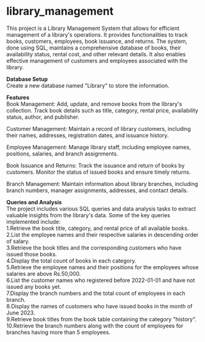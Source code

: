 # library_management
This project is a Library Management System that allows for efficient management of a library's operations. It provides functionalities to track books, customers, employees, book issuance, and returns. The system, done using SQL, maintains a comprehensive database of books, their availability status, rental cost, and other relevant details. It also enables effective management of customers and employees associated with the library.
<br>

**Database Setup**
<br>
Create a new database named "Library" to store the information.
<br>

**Features**
<br>
Book Management: Add, update, and remove books from the library's collection. Track book details such as title, category, rental price, availability status, author, and publisher.
<br>

Customer Management: Maintain a record of library customers, including their names, addresses, registration dates, and issuance history.
<br>

Employee Management: Manage library staff, including employee names, positions, salaries, and branch assignments.
<br>

Book Issuance and Returns: Track the issuance and return of books by customers. Monitor the status of issued books and ensure timely returns.
<br>

Branch Management: Maintain information about library branches, including branch numbers, manager assignments, addresses, and contact details.
<br>


**Queries and Analysis**
<br>
The project includes various SQL queries and data analysis tasks to extract valuable insights from the library's data. Some of the key queries implemented include:
<br>
1.Retrieve the book title, category, and rental price of all available books.
<br>
2.List the employee names and their respective salaries in descending order of salary.
<br>
3.Retrieve the book titles and the corresponding customers who have issued those books.
<br>
4.Display the total count of books in each category.
<br>
5.Retrieve the employee names and their positions for the employees whose salaries are above Rs.50,000.
<br>
6.List the customer names who registered before 2022-01-01 and have not issued any books yet.
<br>
7.Display the branch numbers and the total count of employees in each branch.
<br>
8.Display the names of customers who have issued books in the month of June 2023.
<br>
9.Retrieve book titles from the book table containing the category "history".
<br>
10.Retrieve the branch numbers along with the count of employees for branches having more than 5 employees.
